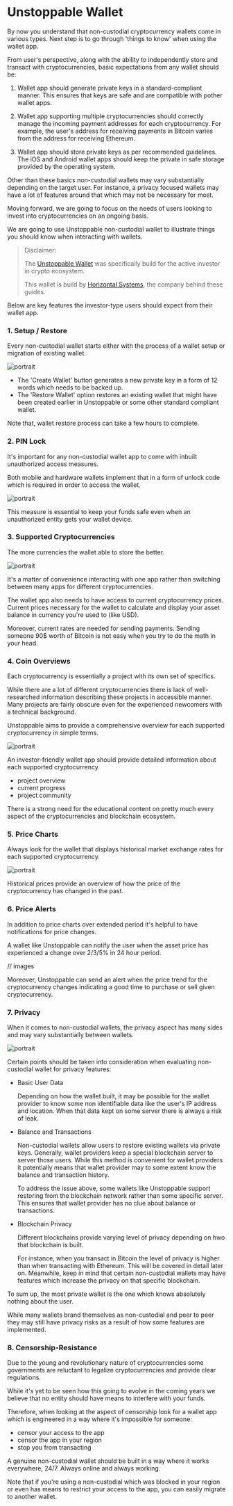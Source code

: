 # Unstoppable Wallet

By now you understand that non-custodial cryptocurrency wallets come in various types. Next step is to go through 'things to know' when using the wallet app. 

From user's perspective, along with the ability to independently store and transact with cryptocurrencies, basic expectations from any wallet should be:

1. Wallet app should generate private keys in a standard-compliant manner. This ensures that keys are safe and are compatible with pother wallet apps.

2. Wallet app supporting multiple cryptocurrencies should correctly manage the incoming payment addresses for each cryptocurrency. For example, the user's address for receiving payments in Bitcoin varies from the address for receiving Ethereum.

3. Wallet app should store private keys as per recommended guidelines. The iOS and Android wallet apps should keep the private in safe storage provided by the operating system.

Other than these basics non-custodial wallets may vary substantially depending on the target user. For instance, a privacy focused wallets may have a lot of features around that which may not be necessary for most.

Moving forward, we are going to focus on the needs of users looking to invest into cryptocurrencies on an ongoing basis.

We are going to use Unstoppable non-custodial wallet to illustrate things you should know when interacting with wallets.

> Disclaimer:
>
> The [Unstoppable Wallet](https://unstoppable.money) was specifically build for the active investor in crypto ecosystem.
> 
> This wallet is build by [Horizontal Systems](https://horizontalsystems.io), the company behind these guides.

Below are key features the investor-type users should expect from their wallet app.

### 1. Setup / Restore 

Every non-custodial wallet starts either with the process of a wallet setup or migration of existing wallet.

![portrait](https://raw.githubusercontent.com/horizontalsystems/blockchain-crypto-guides/master/fundamentals/images/setup.PNG 'Unstoppable Wallet - Welcome screen')

- The 'Create Wallet' button generates a new private key in a form of 12 words which needs to be backed up.
- The 'Restore Wallet' option restores an existing wallet that might have been created earlier in Unstoppable or some other standard compliant wallet. 

Note that, wallet restore process can take a few hours to complete.

### 2. PIN Lock

It's important for any non-custodial wallet app to come with inbuilt unauthorized access measures. 

Both mobile and hardware wallets implement that in a form of unlock code which is required in order to access the wallet.

![portrait](https://raw.githubusercontent.com/horizontalsystems/blockchain-crypto-guides/master/fundamentals/images/lock-screen.jpg 'Unstoppable Wallet - Lock screen')

This measure is essential to keep your funds safe even when an unauthorized entity gets your wallet device.

### 3. Supported Cryptocurrencies
       
The more currencies the wallet able to store the better.

![portrait](https://raw.githubusercontent.com/horizontalsystems/blockchain-crypto-guides/master/fundamentals/images/currencies.jpg 'Unstoppable Wallet - Balance screen')

It's a matter of convenience interacting with one app rather than switching between many apps for different cryptocurrencies.

The wallet app also needs to have access to current cryptocurrency prices. Current prices necessary for the wallet to calculate and display your asset balance in currency you're used to (like USD). 

Moreover, current rates are needed for sending payments. Sending someone 90$ worth of Bitcoin is not easy when you try to do the math in your head.

### 4. Coin Overviews

Each cryptocurrency is essentially a project with its own set of specifics. 

While there are a lot of different cryptocurrencies there is lack of well-researched information describing these projects in accessible manner. Many projects are fairly obscure even for the experienced newcomers with a technical background.

Unstoppable aims to provide a comprehensive overview for each supported cryptocurrency in simple terms.

![portrait](https://raw.githubusercontent.com/horizontalsystems/blockchain-crypto-guides/master/fundamentals/images/coin-overviews.jpg 'Unstoppable Wallet - Coin Overviews')

An investor-friendly wallet app should provide detailed information about each supported cryptocurrency.

- project overview
- current progress
- project community

There is a strong need for the educational content on pretty much every aspect of the cryptocurrencies and blockchain ecosystem. 

### 5. Price Charts

Always look for the wallet that displays historical market exchange rates for each supported cryptocurrency. 

![portrait](https://raw.githubusercontent.com/horizontalsystems/blockchain-crypto-guides/master/fundamentals/images/price-charts.jpg 'Unstoppable Wallet - Send screen')

Historical prices provide an overview of how the price of the cryptocurrency has changed in the past.

### 6. Price Alerts

In addition to price charts over extended period it's helpful to have notifications for price changes.

A wallet like Unstoppable can notify the user when the asset price has experienced a change over 2/3/5% in 24 hour period. 

// images

Moreover, Unstoppable can send an alert when the price trend for the cryptocurrency changes indicating a good time to purchase or sell given cryptocurrency.

### 7. Privacy

When it comes to non-custodial wallets, the privacy aspect has many sides and may vary substantially between wallets.

![portrait](https://raw.githubusercontent.com/horizontalsystems/blockchain-crypto-guides/master/fundamentals/images/wallet-privacy.jpg 'Unstoppable Wallet - Send screen')

Certain points should be taken into consideration when evaluating non-custodial wallet for privacy features:

- Basic User Data 
    
    Depending on how the wallet built, it may be possible for the wallet provider to know some non identifiable data like the user's IP address and location. When that data kept on some server there is always a risk of leak.
    
- Balance and Transactions

    Non-custodial wallets allow users to restore existing wallets via private keys. Generally, wallet providers keep a special blockchain server to server those users. While this method is convenient for wallet providers it potentially means that wallet provider may to some extent know the balance and transaction history.
    
    To address the issue above, some wallets like Unstoppable support restoring from the blockchain network rather than some specific server. This ensures that wallet provider has no clue about balance or transactions.
    
- Blockchain Privacy

    Different blockchains provide varying level of privacy depending on hwo that blockchain is built. 
    
    For instance, when you transact in Bitcoin the level of privacy is higher than when transacting with Ethereum. This will be covered in detail later on. Meanwhile, keep in mind that certain non-custodial wallets may have features which increase the privacy on that specific blockchain.

To sum up, the most private wallet is the one which knows absolutely nothing about the user.

While many wallets brand themselves as non-custodial and peer to peer they may still have privacy risks as a result of how some features are implemented.

### 8. Censorship-Resistance

Due to the young and revolutionary nature of cryptocurrencies some governments are reluctant to legalize cryptocurrencies and provide clear regulations.

While it's yet to be seen how this going to evolve in the coming years we believe that no entity should have means to interfere with your funds.

Therefore, when looking at the aspect of censorship look for a wallet app which is engineered in a way where it's impossible for someone:

- censor your access to the app
- censor the app in your region
- stop you from transacting

A genuine non-custodial wallet should be built in a way where it works everywhere, 24/7. Always online and always working.

Note that if you're using a non-custodial which was blocked in your region or even has means to restrict your access to the app, you can easily migrate to another wallet.
